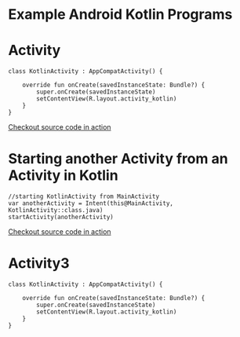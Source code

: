 # Example Android Kotlin Programs

# Activity
```
class KotlinActivity : AppCompatActivity() {

    override fun onCreate(savedInstanceState: Bundle?) {
        super.onCreate(savedInstanceState)
        setContentView(R.layout.activity_kotlin)
    }
}
```
[Checkout source code in action](https://github.com/ptyagicodecamp/kotlin-android/blob/develop/app/src/main/java/org/pcc/kotlinandroid/samples/KotlinActivity.kt#L7-L13)


# Starting another Activity from an Activity in Kotlin
```
//starting KotlinActivity from MainActivity
var anotherActivity = Intent(this@MainActivity, KotlinActivity::class.java)
startActivity(anotherActivity)
```
[Checkout source code in action](https://github.com/ptyagicodecamp/kotlin-android/blob/develop/app/src/main/java/org/pcc/kotlinandroid/MainActivity.kt#L64-L66)


# Activity3
```
class KotlinActivity : AppCompatActivity() {

    override fun onCreate(savedInstanceState: Bundle?) {
        super.onCreate(savedInstanceState)
        setContentView(R.layout.activity_kotlin)
    }
}
```
